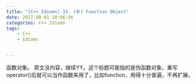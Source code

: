 ```yaml
---
title: "[C++ Idioms] 33. [补] Function Object"
date: 2017-08-01 18:06:56
categories: C++ Idioms
tags:
    - C++
    - Idioms


---
```

函数对象。<!--more-->
原文没内容，继续YY。这个标题可能指的是伪函数对象，重写operator()后就可以当作函数来用了，比如function，用得十分普遍，不再扩展。